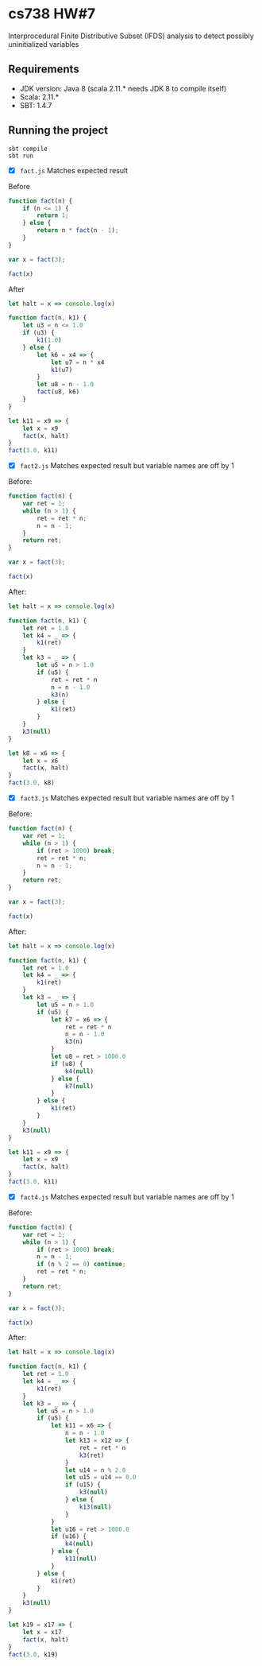 # cs738 HW#7
Interprocedural Finite Distributive Subset (IFDS) analysis to detect possibly uninitialized variables

## Requirements

- JDK version: Java 8 (scala 2.11.* needs JDK 8 to compile itself)
- Scala: 2.11.*
- SBT: 1.4.7


## Running the project

```
sbt compile
sbt run
```

- [x] `fact.js`
Matches expected result

Before
```javascript
function fact(n) {
    if (n <= 1) {
        return 1;
    } else {
        return n * fact(n - 1);
    }
}

var x = fact(3);

fact(x)
```

After
```javascript
let halt = x => console.log(x)

function fact(n, k1) {
    let u3 = n <= 1.0
    if (u3) {
        k1(1.0)
    } else {
        let k6 = x4 => {
            let u7 = n * x4
            k1(u7)
        }
        let u8 = n - 1.0
        fact(u8, k6)
    }
}

let k11 = x9 => {
    let x = x9
    fact(x, halt)
}
fact(3.0, k11)
```

- [x] `fact2.js`
Matches expected result but variable names are off by 1

Before:

```javascript
function fact(n) {
    var ret = 1;
    while (n > 1) {
        ret = ret * n;
        n = n - 1;
    }
    return ret;
}

var x = fact(3);

fact(x)
```

After:

```javascript
let halt = x => console.log(x)

function fact(n, k1) {
    let ret = 1.0
    let k4 = _ => {
        k1(ret)
    }
    let k3 = _ => {
        let u5 = n > 1.0
        if (u5) {
            ret = ret * n
            n = n - 1.0
            k3(n)
        } else {
            k1(ret)
        }
    }
    k3(null)
}

let k8 = x6 => {
    let x = x6
    fact(x, halt)
}
fact(3.0, k8)
```
- [x] `fact3.js`
Matches expected result but variable names are off by 1

Before:
```javascript
function fact(n) {
    var ret = 1;
    while (n > 1) {
        if (ret > 1000) break;
        ret = ret * n;
        n = n - 1;
    }
    return ret;
}

var x = fact(3);

fact(x)
```

After:
```javascript
let halt = x => console.log(x)

function fact(n, k1) {
    let ret = 1.0
    let k4 = _ => {
        k1(ret)
    }
    let k3 = _ => {
        let u5 = n > 1.0
        if (u5) {
            let k7 = x6 => {
                ret = ret * n
                n = n - 1.0
                k3(n)
            }
            let u8 = ret > 1000.0
            if (u8) {
                k4(null)
            } else {
                k7(null)
            }
        } else {
            k1(ret)
        }
    }
    k3(null)
}

let k11 = x9 => {
    let x = x9
    fact(x, halt)
}
fact(3.0, k11)
```

- [x] `fact4.js`
Matches expected result but variable names are off by 1

Before:
```javascript
function fact(n) {
    var ret = 1;
    while (n > 1) {
        if (ret > 1000) break;
        n = n - 1;
        if (n % 2 == 0) continue;
        ret = ret * n;
    }
    return ret;
}

var x = fact(3);

fact(x)
```

After:

```javascript
let halt = x => console.log(x)

function fact(n, k1) {
    let ret = 1.0
    let k4 = _ => {
        k1(ret)
    }
    let k3 = _ => {
        let u5 = n > 1.0
        if (u5) {
            let k11 = x6 => {
                n = n - 1.0
                let k13 = x12 => {
                    ret = ret * n
                    k3(ret)
                }
                let u14 = n % 2.0
                let u15 = u14 == 0.0
                if (u15) {
                    k3(null)
                } else {
                    k13(null)
                }
            }
            let u16 = ret > 1000.0
            if (u16) {
                k4(null)
            } else {
                k11(null)
            }
        } else {
            k1(ret)
        }
    }
    k3(null)
}

let k19 = x17 => {
    let x = x17
    fact(x, halt)
}
fact(3.0, k19)
```
